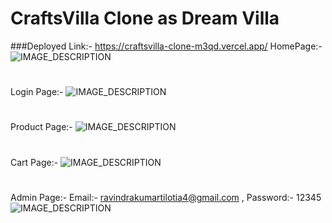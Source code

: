 # CraftsVilla Clone as Dream Villa
###Deployed Link:- https://craftsvilla-clone-m3qd.vercel.app/
HomePage:-
<img src="https://i.ibb.co/s5w5sfR/site.png" alt="IMAGE_DESCRIPTION">
#
#
Login Page:-
<img src="https://i.ibb.co/MRzh6Lw/1.png" alt="IMAGE_DESCRIPTION">
#
#
Product Page:-
<img src="https://i.ibb.co/LtC7NcL/2.png" alt="IMAGE_DESCRIPTION">
#
#
Cart Page:-
<img src="https://i.ibb.co/1L3ypC8/3.png" alt="IMAGE_DESCRIPTION">
#
#
Admin Page:- Email:- ravindrakumartilotia4@gmail.com , Password:- 12345
<img src="https://i.ibb.co/F0MjnHV/4.png" alt="IMAGE_DESCRIPTION">
